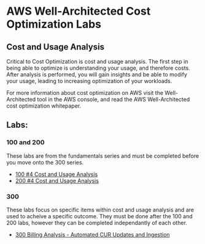 # AWS Well-Architected Cost Optimization Labs

## Cost and Usage Analysis
Critical to Cost Optimization is cost and usage analysis. The first step in being able to optimize is understanding your usage, and therefore costs. After analysis is performed, you will gain insights and be able to modify your usage, leading to increasing optimization of your workloads. 

For more information about cost optimization on AWS visit the Well-Architected tool in the AWS console, and read the AWS Well-Architected cost optimization whitepaper.


## Labs:

### 100 and 200
These labs are from the fundamentals series and must be completed before you move onto the 300 series.
- [100 #4 Cost and Usage Analysis](../Cost_Fundamentals/100_4_Cost_and_Usage_Analysis/README.md)
- [200 #4 Cost and Usage Analysis](../Cost_Fundamentals/200_4_Cost_and_Usage_Analysis/README.md)


### 300
These labs focus on specific items within cost and usage analysis and are used to acheive a specific outcome. They must be done after the 100 and 200 labs, however they can be completed independantly of each other. 
- [300 Billing Analysis - Automated CUR Updates and Ingestion](./300_Automated_CUR_Updates_and_Ingestion/README.md) 







